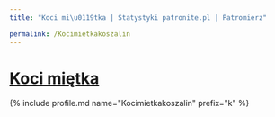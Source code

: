```yaml
---
title: "Koci mi\u0119tka | Statystyki patronite.pl | Patromierz"

permalink: /Kocimietkakoszalin
---
```


# [Koci miętka](https://patronite.pl/Kocimietkakoszalin)

{% include profile.md name="Kocimietkakoszalin" prefix="k" %}
